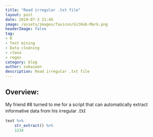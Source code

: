```yaml
---
title: "Read irregular .txt file"
layout: post
date: 2019-07-3 21:46
image: /assets/images/favicon/GitHub-Mark.png
headerImage: false
tag:
- R
- Text mining
- Data cleaning
- rJava
- regex
category: blog
author: subaiwen
description: Read irregular .txt file
---
```


## Overview:

My friend #8 turned to me for a script that can automatically extract informative data from his irregular <span style="font-family:Inconsolata; font-size:14pt;">.txt</span>

```r
text %>%
	str_extract() %>%
	1234
```
